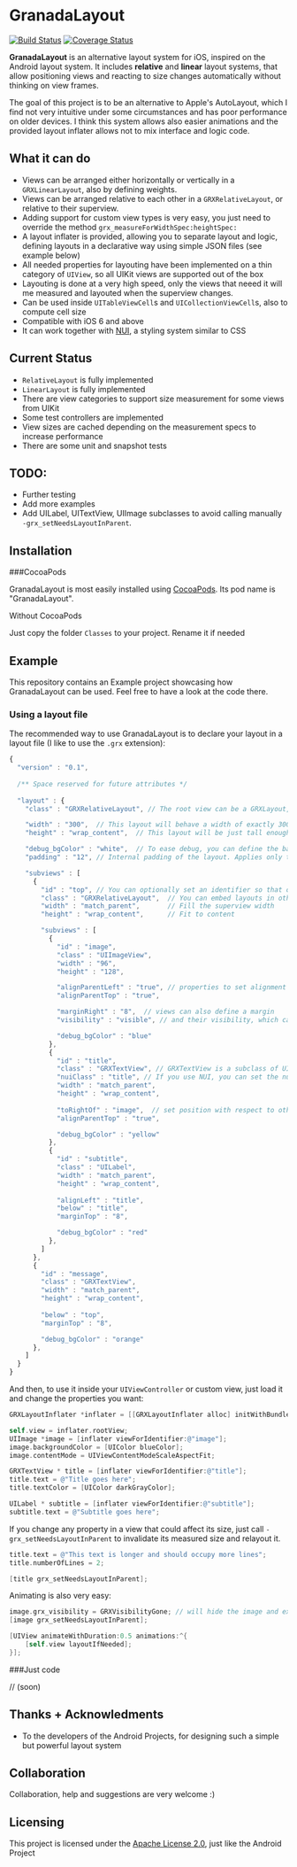 GranadaLayout
=============

[![Build Status](http://img.shields.io/travis/gskbyte/GranadaLayout/master.svg?style=flat)](https://travis-ci.org/gskbyte/GranadaLayout)
[![Coverage Status](http://img.shields.io/coveralls/gskbyte/GranadaLayout/master.svg?style=flat)](https://coveralls.io/r/gskbyte/GranadaLayout)

**GranadaLayout** is an alternative layout system for iOS, inspired on the Android layout system. It includes **relative** and **linear** layout systems, that allow positioning views and reacting to size changes automatically without thinking on view frames.

The goal of this project is to be an alternative to Apple's AutoLayout, which I find not very intuitive under some circumstances and has poor performance on older devices. I think this system allows also easier animations and the provided layout inflater allows not to mix interface and logic code.

What it can do
--------------

- Views can be arranged either horizontally or vertically in a ``GRXLinearLayout``, also by defining weights.
- Views can be arranged relative to each other in a ``GRXRelativeLayout``, or relative to their superview.
- Adding support for custom view types is very easy, you just need to override the method ``grx_measureForWidthSpec:heightSpec:``
- A layout inflater is provided, allowing you to separate layout and logic, defining layouts in a declarative way using simple JSON files (see example below)
- All needed properties for layouting have been implemented on a thin category of ``UIView``, so all UIKit views are supported out of the box
- Layouting is done at a very high speed, only the views that neeed it will me measured and layouted when the superview changes.
- Can be used inside ``UITableViewCell``s and ``UICollectionViewCell``s, also to compute cell size
- Compatible with iOS 6 and above
- It can work together with [NUI](https://github.com/tombenner/nui), a styling system similar to CSS

Current Status
--------------

- ``RelativeLayout`` is fully implemented
- ``LinearLayout`` is fully implemented
- There are view categories to support size measurement for some views from UIKit
- Some test controllers are implemented
- View sizes are cached depending on the measurement specs to increase performance
- There are some unit and snapshot tests

TODO:
-----
- Further testing
- Add more examples
- Add UILabel, UITextView, UIImage subclasses to avoid calling manually ``-grx_setNeedsLayoutInParent``.

Installation
------------

###CocoaPods

GranadaLayout is most easily installed using [CocoaPods](http://www.cocoapods.org). Its pod name is "GranadaLayout".

Without CocoaPods

Just copy the folder ``Classes`` to your project. Rename it if needed


Example
-------

This repository contains an Example project showcasing how GranadaLayout can be used. Feel free to have a look at the code there.

### Using a layout file

The recommended way to use GranadaLayout is to declare your layout in a layout file (I like to use the ``.grx`` extension):

```javascript
{
  "version" : "0.1",
  
  /** Space reserved for future attributes */
  
  "layout" : {
    "class" : "GRXRelativeLayout", // The root view can be a GRXLayout, but also any other UIView

    "width" : "300",  // This layout will behave a width of exactly 300px
    "height" : "wrap_content",  // This layout will be just tall enough to fit its contents

    "debug_bgColor" : "white",  // To ease debug, you can define the background color. Will not be applied in release builds
    "padding" : "12", // Internal padding of the layout. Applies only to GRXLayout subclasses

    "subviews" : [
      {
        "id" : "top", // You can optionally set an identifier so that other views define their position, and to retrieve it from code
        "class" : "GRXRelativeLayout",  // You can embed layouts in other layouts
        "width" : "match_parent",       // Fill the superview width
        "height" : "wrap_content",      // Fit to content

        "subviews" : [
          {
            "id" : "image",
            "class" : "UIImageView",
            "width" : "96",
            "height" : "128",

            "alignParentLeft" : "true", // properties to set alignment with respect to the parent
            "alignParentTop" : "true",

            "marginRight" : "8",  // views can also define a margin
            "visibility" : "visible", // and their visibility, which can be 'visible', 'hidden' or 'gone'

            "debug_bgColor" : "blue"
          },
          {
            "id" : "title",
            "class" : "GRXTextView", // GRXTextView is a subclass of UITextView which is ready to be layouted, without margins and scroll
            "nuiClass" : "title", // If you use NUI, you can set the nuiClass directly to customize this view
            "width" : "match_parent",
            "height" : "wrap_content",
            
            "toRightOf" : "image",  // set position with respect to other view
            "alignParentTop" : "true",

            "debug_bgColor" : "yellow"
          },
          {
            "id" : "subtitle",
            "class" : "UILabel",
            "width" : "match_parent",
            "height" : "wrap_content",
            
            "alignLeft" : "title",
            "below" : "title",
            "marginTop" : "8",

            "debug_bgColor" : "red"
          },
        ]
      },
      {
        "id" : "message",
        "class" : "GRXTextView",
        "width" : "match_parent",
        "height" : "wrap_content",
        
        "below" : "top",
        "marginTop" : "8",

        "debug_bgColor" : "orange"
      },
    ]
  }  
}
```

And then, to use it inside your ``UIViewController`` or custom view, just load it and change the properties you want:

```objective-c
GRXLayoutInflater *inflater = [[GRXLayoutInflater alloc] initWithBundleFile:@"layout.grx"];

self.view = inflater.rootView;
UIImage *image = [inflater viewForIdentifier:@"image"];
image.backgroundColor = [UIColor blueColor];
image.contentMode = UIViewContentModeScaleAspectFit;

GRXTextView * title = [inflater viewForIdentifier:@"title"];
title.text = @"Title goes here";
title.textColor = [UIColor darkGrayColor];

UILabel * subtitle = [inflater viewForIdentifier:@"subtitle"];
subtitle.text = @"Subtitle goes here";
```

If you change any property in a view that could affect its size, just call ``-grx_setNeedsLayoutInParent`` to invalidate its measured size and relayout it.

```objective-c
title.text = @"This text is longer and should occupy more lines";
title.numberOfLines = 2;

[title grx_setNeedsLayoutInParent];
```

Animating is also very easy:

```objective-c
image.grx_visibility = GRXVisibilityGone; // will hide the image and expand the text to the left
[image grx_setNeedsLayoutInParent];

[UIView animateWithDuration:0.5 animations:^{
    [self.view layoutIfNeeded];
}];
```

###Just code

// (soon)

Thanks + Acknowledments
-----------------------

- To the developers of the Android Projects, for designing such a simple but powerful layout system

Collaboration
-------------

Collaboration, help and suggestions are very welcome :)

Licensing
---------

This project is licensed under the [Apache License 2.0](http://www.apache.org/licenses/LICENSE-2.0.html), just like the Android Project
